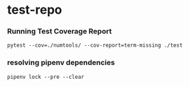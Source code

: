 # test-repo

### Running Test Coverage Report 

```
pytest --cov=./numtools/ --cov-report=term-missing ./test
```

### resolving pipenv dependencies

```
pipenv lock --pre --clear
```

